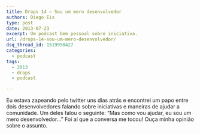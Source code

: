 ```yaml
---
title: Drops 14 – Sou um mero desenvolvedor
authors: Diego Eis
type: post
date: 2013-07-23
excerpt: Um podcast bem pessoal sobre iniciativa.
url: /drops-14-sou-um-mero-desenvolvedor/
dsq_thread_id: 1519950427
categories:
  - podcast
tags:
  - 2013
  - drops
  - podcast

---
```

Eu estava zapeando pelo twitter uns dias atrás e encontrei um papo entre dois desenvolvedores falando sobre iniciativas e maneiras de ajudar a comunidade. Um deles falou o seguinte: &#8220;Mas como vou ajudar, eu sou um mero desenvolvedor&#8230;&#8221; Foi aí que a conversa me tocou! Ouça minha opinião sobre o assunto.